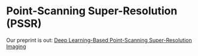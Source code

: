 # Point-Scanning Super-Resolution (PSSR)
Our preprint is out: [Deep Learning-Based Point-Scanning Super-Resolution Imaging](https://www.biorxiv.org/content/10.1101/740548v2)

